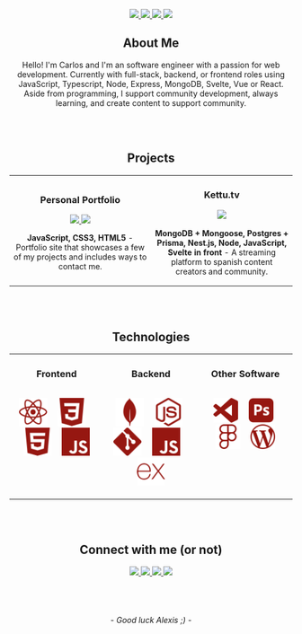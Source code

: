 <p align="center">

<p align="center">
  <a href="https://foxkdev.github.io/" target="_blank">
    <img src="https://img.shields.io/badge/-Portfolio-961711?logo=data%3Aimage%2Fpng%3Bbase64%2CiVBORw0KGgoAAAANSUhEUgAAAA4AAAAOCAQAAAC1QeVaAAAABGdBTUEAALGPC%2FxhBQAAACBjSFJNAAB6JgAAgIQAAPoAAACA6AAAdTAAAOpgAAA6mAAAF3CculE8AAAAB3RJTUUH5gwKECARRZb4egAAAAJiS0dEAP%2BHj8y%2FAAAAnUlEQVQYGY3BMUqCAQAG0G%2FIJUJ0iDAoUNShIc%2FQ0oFaHVqjqYM06SAiltA%2FdJCsqU6gvgwLxAR9LzuIA00dVREVl9pKsiTK7r35Urh2ZeLTuwdVibgxs%2FJhamWuK3FoZJtCOY5MbPOqEnFr4b87iTj2aFNfTSLiVM%2B6oXORJRFnBv48aYj8ElE39uNFW2SNiJZnhQuRDSJO1ET28g3gyOKRiJ5NZQAAACV0RVh0ZGF0ZTpjcmVhdGUAMjAyMi0xMi0xMFQxNjozMjoxNyswMDowMB1J7wEAAAAldEVYdGRhdGU6bW9kaWZ5ADIwMjItMTItMTBUMTY6MzI6MTcrMDA6MDBsFFe9AAAAAElFTkSuQmCC&logoColor=white&style=for-the-badge&color=blue"/>
  </a>
  <a href="https://twitter.com/FoxkDev" target="_blank">
    <img src="https://img.shields.io/badge/-Twitter-961711?logo=twitter&logoColor=white&style=for-the-badge&color=blue"/>
  </a>
  <a href="https://www.linkedin.com/in/kloppz/" target="_blank">
    <img src="https://img.shields.io/badge/-Linkedin-961711?logo=linkedin&logoColor=white&style=for-the-badge&color=blue"/>
  </a>
  <a href="mailto:foxkdev@gmail.com" target="_blank">
    <img src="https://img.shields.io/badge/-foxkdev@gmail.com-961711?logo=gmail&logoColor=white&style=for-the-badge&color=blue"/>
  </a>
</p>

<!-- ABOUT ME -->

<h2 align="center" color="white">About Me</h2>
<p align="center">
Hello! I'm Carlos and I'm an software engineer with a passion for web development. Currently with full-stack, backend, or frontend roles using JavaScript, Typescript, Node, Express, MongoDB, Svelte, Vue or React. Aside from programming, I support community development, always learning, and create content to support community.
<p>

<br>
</br>

<!-- PROJECTS -->

<h2 align="center" color="white">Projects</h2>
<div align="center">
	<table>
		<tr>
			<td width="50%">
				<h3 align="center" color="white">Personal Portfolio</h2>
				<div align="center" >  
					<p>
						<a href="https://github.com/foxkdev/foxkdev.github.io" target="_blank">
							<img src="https://img.shields.io/badge/Repo-lightgrey?style=for-the-badge&logo=github&color=blue"/>
						</a>  
						<a href="https://foxkdev.github.io/" target="_blank">
							<img src="https://img.shields.io/badge/-website-green?style=for-the-badge&color=blue"/>
						</a>	
					</p>
					<p><strong>JavaScript, CSS3, HTML5</strong> - Portfolio site that showcases a few of my projects and includes ways to contact me.</p>
				</div>
			</td>
			<td width="50%">
				<h3 align="center" color="white">Kettu.tv</h2>
				<div align="center" >  
					<p>  
						<a href="https://kettu.tv/" target="_blank">
							<img src="https://img.shields.io/badge/-website-green?style=for-the-badge&color=blue"/>
						</a>	
					</p>
					 <p><strong>MongoDB + Mongoose, Postgres + Prisma, Nest.js, Node, JavaScript, Svelte in front</strong> - A streaming platform to spanish content creators and community.</p>
				</div>
			</td>
		</tr>
	</table>
<br>
</br>

<!-- TECHNOLOGIES -->
 
<h2 align="center" color="white">Technologies</h2>
<div align="center">
<table>
	<tr>
		<td valign="top" width="33.3333%">
			<h3 align="center" color="white">Frontend</h2>
			<br>
				<div align="center" >  
					<img src="react.svg" alt="React" height="50" />
						&nbsp&nbsp&nbsp
					<img  src="CSS3.svg" alt="CSS3" height="50" />
						&nbsp&nbsp&nbsp
					<img  src="HTML5.svg" alt="HTML5" height="50" />
						&nbsp&nbsp&nbsp
					<img  src="javascript.svg" alt="JavaScript" height="50" />  
					</div>
			</td>
			<td valign="top" width="33.3333%">
				<h3 align="center" color="white">Backend</h2>
				<br>
				<div align="center">
					&nbsp
					<img  src="mongoDB.svg" alt="MongoDB" height="50" />  
					&nbsp&nbsp&nbsp
					<img  src="nodejs.svg" alt="Node.js" height="50" /> 
					&nbsp&nbsp&nbsp
					<img  src="git.svg" alt="Git" height="50" />  
					&nbsp&nbsp&nbsp
					<img  src="javascript.svg" alt="JavaScript" height="50" /> 
					&nbsp&nbsp&nbsp
					<img  src="express.svg" alt="Express.js" height="50" />
					<br>
					<br>	
				</div>
			</td>
			<td valign="top" width="33.3333%">	
				<h3 align="center" color="white">Other Software</h2>
				<br>
				<div align="center">
					&nbsp
					<img  src="vscode.svg" alt="VS Code" height="44" />  
					&nbsp&nbsp&nbsp
					<img  src="photoshop.svg" alt="Photoshop" height="44" />  
					&nbsp&nbsp&nbsp
					<img  src="figma.svg" alt="Figma" height="44" />     	
					&nbsp&nbsp&nbsp
					<img  src="wordpress.svg" alt="Wordpress" height="44" />   
				</div>
			</td>
		</tr>
	</table>
</div>
</br>
</br>

<!-- SOCIALS -->
 
<h2 align="center" color="white">Connect with me (or not)</h2>
<div align="center">
  <p align="center">
    <a href="https://foxkdev.github.io/" target="_blank">
      <img src="https://img.shields.io/badge/-Portfolio-961711?logo=data%3Aimage%2Fpng%3Bbase64%2CiVBORw0KGgoAAAANSUhEUgAAAA4AAAAOCAQAAAC1QeVaAAAABGdBTUEAALGPC%2FxhBQAAACBjSFJNAAB6JgAAgIQAAPoAAACA6AAAdTAAAOpgAAA6mAAAF3CculE8AAAAB3RJTUUH5gwKECARRZb4egAAAAJiS0dEAP%2BHj8y%2FAAAAnUlEQVQYGY3BMUqCAQAG0G%2FIJUJ0iDAoUNShIc%2FQ0oFaHVqjqYM06SAiltA%2FdJCsqU6gvgwLxAR9LzuIA00dVREVl9pKsiTK7r35Urh2ZeLTuwdVibgxs%2FJhamWuK3FoZJtCOY5MbPOqEnFr4b87iTj2aFNfTSLiVM%2B6oXORJRFnBv48aYj8ElE39uNFW2SNiJZnhQuRDSJO1ET28g3gyOKRiJ5NZQAAACV0RVh0ZGF0ZTpjcmVhdGUAMjAyMi0xMi0xMFQxNjozMjoxNyswMDowMB1J7wEAAAAldEVYdGRhdGU6bW9kaWZ5ADIwMjItMTItMTBUMTY6MzI6MTcrMDA6MDBsFFe9AAAAAElFTkSuQmCC&logoColor=white&style=for-the-badge&color=blue"/>
    </a>
    <a href="https://twitter.com/FoxkDev" target="_blank">
      <img src="https://img.shields.io/badge/-Twitter-961711?logo=twitter&logoColor=white&style=for-the-badge&color=blue"/>
    </a>
    <a href="https://www.linkedin.com/in/kloppz/" target="_blank">
      <img src="https://img.shields.io/badge/-Linkedin-961711?logo=linkedin&logoColor=white&style=for-the-badge&color=blue"/>
    </a>
    <a href="mailto:foxkdev@gmail.com" target="_blank">
      <img src="https://img.shields.io/badge/-foxkdev@gmail.com-961711?logo=gmail&logoColor=white&style=for-the-badge&color=blue"/>
    </a>
  </p>
</div>
</br>
</br>

<h6 align="center" color="white">- Good luck Alexis ;) -</h6>

